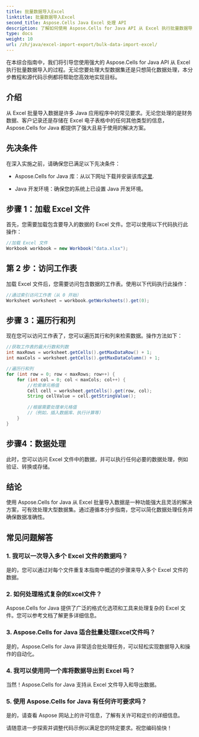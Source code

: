 ```yaml
---
title: 批量数据导入Excel
linktitle: 批量数据导入Excel
second_title: Aspose.Cells Java Excel 处理 API
description: 了解如何使用 Aspose.Cells for Java API 从 Excel 执行批量数据导入。通过本分步指南简化您的数据处理。
type: docs
weight: 10
url: /zh/java/excel-import-export/bulk-data-import-excel/
---
```


在本综合指南中，我们将引导您使用强大的 Aspose.Cells for Java API 从 Excel 执行批量数据导入的过程。无论您要处理大型数据集还是只想简化数据处理，本分步教程和源代码示例都将帮助您高效地实现目标。

## 介绍

从 Excel 批量导入数据是许多 Java 应用程序中的常见要求。无论您处理的是财务数据、客户记录还是存储在 Excel 电子表格中的任何其他类型的信息，Aspose.Cells for Java 都提供了强大且易于使用的解决方案。

## 先决条件

在深入实施之前，请确保您已满足以下先决条件：

-  Aspose.Cells for Java 库：从以下网址下载并安装该库[这里](https://releases.aspose.com/cells/java/).

- Java 开发环境：确保您的系统上已设置 Java 开发环境。

## 步骤 1：加载 Excel 文件

首先，您需要加载包含要导入的数据的 Excel 文件。您可以使用以下代码执行此操作：

```java
//加载 Excel 文件
Workbook workbook = new Workbook("data.xlsx");
```

## 第 2 步：访问工作表

加载 Excel 文件后，您需要访问包含数据的工作表。使用以下代码执行此操作：

```java
//通过索引访问工作表（从 0 开始）
Worksheet worksheet = workbook.getWorksheets().get(0);
```

## 步骤 3：遍历行和列

现在您可以访问工作表了，您可以遍历其行和列来检索数据。操作方法如下：

```java
//获取工作表的最大行数和列数
int maxRows = worksheet.getCells().getMaxDataRow() + 1;
int maxCols = worksheet.getCells().getMaxDataColumn() + 1;

//遍历行和列
for (int row = 0; row < maxRows; row++) {
    for (int col = 0; col < maxCols; col++) {
        //检索单元格值
        Cell cell = worksheet.getCells().get(row, col);
        String cellValue = cell.getStringValue();
        
        //根据需要处理单元格值
        //（例如，插入数据库、执行计算等）
    }
}
```

## 步骤4：数据处理

此时，您可以访问 Excel 文件中的数据，并可以执行任何必要的数据处理，例如验证、转换或存储。

## 结论

使用 Aspose.Cells for Java 从 Excel 批量导入数据是一种功能强大且灵活的解决方案，可有效处理大型数据集。通过遵循本分步指南，您可以简化数据处理任务并确保数据准确性。

## 常见问题解答

### 1. 我可以一次导入多个 Excel 文件的数据吗？

是的，您可以通过对每个文件重复本指南中概述的步骤来导入多个 Excel 文件的数据。

### 2. 如何处理格式复杂的Excel文件？

Aspose.Cells for Java 提供了广泛的格式化选项和工具来处理复杂的 Excel 文件。您可以参考文档了解更多详细信息。

### 3. Aspose.Cells for Java 适合批量处理Excel文件吗？

是的，Aspose.Cells for Java 非常适合批处理任务，可以轻松实现数据导入和操作的自动化。

### 4. 我可以使用同一个库将数据导出到 Excel 吗？

当然！Aspose.Cells for Java 支持从 Excel 文件导入和导出数据。

### 5. 使用 Aspose.Cells for Java 有任何许可要求吗？

是的，请查看 Aspose 网站上的许可信息，了解有关许可和定价的详细信息。

请随意进一步探索并调整代码示例以满足您的特定要求。祝您编码愉快！